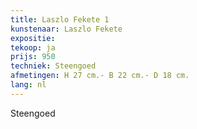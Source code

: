 ```yaml
---
title: Laszlo Fekete 1
kunstenaar: Laszlo Fekete
expositie:
tekoop: ja
prijs: 950
techniek: Steengoed
afmetingen: H 27 cm.- B 22 cm.- D 18 cm.
lang: nl
---
```


Steengoed